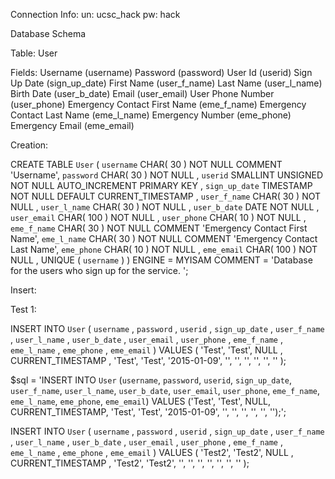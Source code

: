Connection Info: 
un: ucsc_hack
pw: hack

Database Schema

Table:
User

Fields:
Username (username)
Password (password)
User Id (userid)
Sign Up Date (sign_up_date)
First Name (user_f_name)
Last Name (user_l_name)
Birth Date (user_b_date)
Email (user_email)
User Phone Number (user_phone)
Emergency Contact First Name (eme_f_name)
Emergency Contact Last Name (eme_l_name)
Emergency Number (eme_phone)
Emergency Email (eme_email)

Creation:

CREATE TABLE  `User` (
 `username` CHAR( 30 ) NOT NULL COMMENT  'Username',
 `password` CHAR( 30 ) NOT NULL ,
 `userid` SMALLINT UNSIGNED NOT NULL AUTO_INCREMENT PRIMARY KEY ,
 `sign_up_date` TIMESTAMP NOT NULL DEFAULT CURRENT_TIMESTAMP ,
 `user_f_name` CHAR( 30 ) NOT NULL ,
 `user_l_name` CHAR( 30 ) NOT NULL ,
 `user_b_date` DATE NOT NULL ,
 `user_email` CHAR( 100 ) NOT NULL ,
 `user_phone` CHAR( 10 ) NOT NULL ,
 `eme_f_name` CHAR( 30 ) NOT NULL COMMENT  'Emergency Contact First Name',
 `eme_l_name` CHAR( 30 ) NOT NULL COMMENT  'Emergency Contact Last Name',
 `eme_phone` CHAR( 10 ) NOT NULL ,
 `eme_email` CHAR( 100 ) NOT NULL ,
UNIQUE (
`username`
)
) ENGINE = MYISAM COMMENT =  'Database for the users who sign up for the service. ';

Insert:

Test 1: 

INSERT INTO  `User` (  `username` ,  `password` ,  `userid` ,  `sign_up_date` ,  `user_f_name` ,  `user_l_name` ,  `user_b_date` ,  `user_email` ,  `user_phone` ,  `eme_f_name` ,  `eme_l_name` , `eme_phone` ,  `eme_email` ) 
VALUES (
'Test',  'Test', NULL , 
CURRENT_TIMESTAMP ,  'Test',  'Test',  '2015-01-09',  '',  '',  '',  '',  '',  ''
);

$sql = 'INSERT INTO `User` (`username`, `password`, `userid`, `sign_up_date`, `user_f_name`, `user_l_name`, `user_b_date`, `user_email`, `user_phone`, `eme_f_name`, `eme_l_name`, `eme_phone`, `eme_email`) VALUES (\'Test\', \'Test\', NULL, CURRENT_TIMESTAMP, \'Test\', \'Test\', \'2015-01-09\', \'\', \'\', \'\', \'\', \'\', \'\');';

INSERT INTO  `User` (  `username` ,  `password` ,  `userid` ,  `sign_up_date` ,  `user_f_name` ,  `user_l_name` ,  `user_b_date` ,  `user_email` ,  `user_phone` ,  `eme_f_name` ,  `eme_l_name` , `eme_phone` ,  `eme_email` ) 
VALUES (
'Test2',  'Test2', NULL , 
CURRENT_TIMESTAMP ,  'Test2',  'Test2',  '',  '',  '',  '',  '',  '',  ''
);

